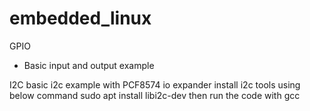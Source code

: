# embedded_linux



GPIO 
  * Basic input and output example

I2C
  basic i2c example with PCF8574 io expander
  install i2c tools using below command
  sudo apt install libi2c-dev
  then run the code with gcc

